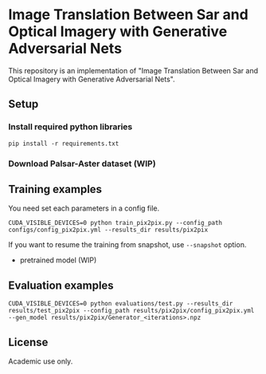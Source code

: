 # Image Translation Between Sar and Optical Imagery with Generative Adversarial Nets

This repository is an implementation of "Image Translation Between Sar and Optical Imagery with Generative Adversarial Nets".

## Setup
### Install required python libraries
```
pip install -r requirements.txt
```

### Download Palsar-Aster dataset (WIP)


## Training examples
You need set each parameters in a config file.  
```
CUDA_VISIBLE_DEVICES=0 python train_pix2pix.py --config_path configs/config_pix2pix.yml --results_dir results/pix2pix
```
If you want to resume the training from snapshot, use `--snapshot` option.

* pretrained model (WIP)

## Evaluation examples
```
CUDA_VISIBLE_DEVICES=0 python evaluations/test.py --results_dir results/test_pix2pix --config_path results/pix2pix/config_pix2pix.yml --gen_model results/pix2pix/Generator_<iterations>.npz
```

## License
Academic use only.
